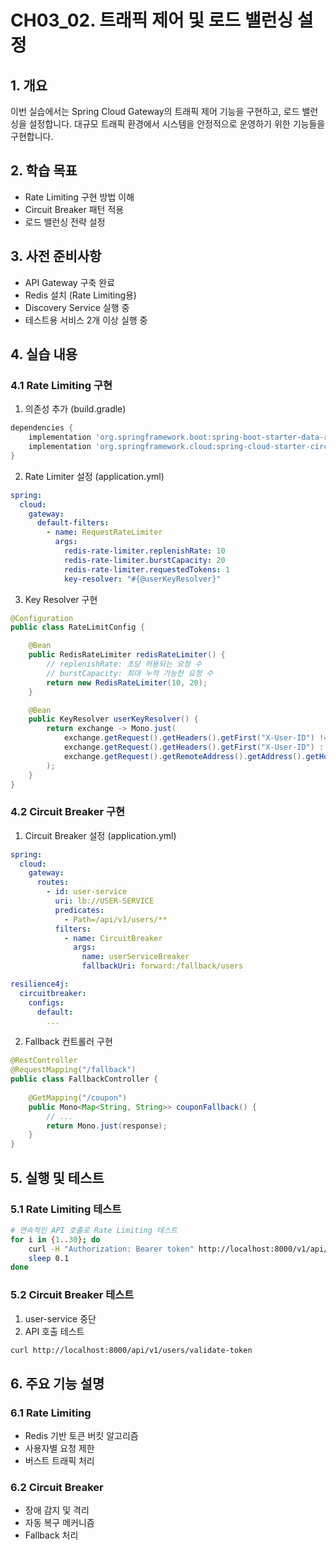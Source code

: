 # CH03_02. 트래픽 제어 및 로드 밸런싱 설정

## 1. 개요
이번 실습에서는 Spring Cloud Gateway의 트래픽 제어 기능을 구현하고, 로드 밸런싱을 설정합니다. 대규모 트래픽 환경에서 시스템을 안정적으로 운영하기 위한 기능들을 구현합니다.

## 2. 학습 목표
- Rate Limiting 구현 방법 이해
- Circuit Breaker 패턴 적용
- 로드 밸런싱 전략 설정

## 3. 사전 준비사항
- API Gateway 구축 완료
- Redis 설치 (Rate Limiting용)
- Discovery Service 실행 중
- 테스트용 서비스 2개 이상 실행 중

## 4. 실습 내용

### 4.1 Rate Limiting 구현

1. 의존성 추가 (build.gradle)
```gradle
dependencies {
    implementation 'org.springframework.boot:spring-boot-starter-data-redis'
    implementation 'org.springframework.cloud:spring-cloud-starter-circuitbreaker-reactor-resilience4j'
}
```

2. Rate Limiter 설정 (application.yml)
```yaml
spring:
  cloud:
    gateway:
      default-filters:
        - name: RequestRateLimiter
          args:
            redis-rate-limiter.replenishRate: 10
            redis-rate-limiter.burstCapacity: 20
            redis-rate-limiter.requestedTokens: 1
            key-resolver: "#{@userKeyResolver}"
```

3. Key Resolver 구현
```java
@Configuration
public class RateLimitConfig {

    @Bean
    public RedisRateLimiter redisRateLimiter() {
        // replenishRate: 초당 허용되는 요청 수
        // burstCapacity: 최대 누적 가능한 요청 수
        return new RedisRateLimiter(10, 20);
    }

    @Bean
    public KeyResolver userKeyResolver() {
        return exchange -> Mono.just(
            exchange.getRequest().getHeaders().getFirst("X-User-ID") != null ?
            exchange.getRequest().getHeaders().getFirst("X-User-ID") :
            exchange.getRequest().getRemoteAddress().getAddress().getHostAddress()
        );
    }
}
```

### 4.2 Circuit Breaker 구현

1. Circuit Breaker 설정 (application.yml)
```yaml
spring:
  cloud:
    gateway:
      routes:
        - id: user-service
          uri: lb://USER-SERVICE
          predicates:
            - Path=/api/v1/users/**
          filters:
            - name: CircuitBreaker
              args:
                name: userServiceBreaker
                fallbackUri: forward:/fallback/users

resilience4j:
  circuitbreaker:
    configs:
      default:
        ...
```

2. Fallback 컨트롤러 구현
```java
@RestController
@RequestMapping("/fallback")
public class FallbackController {
    
    @GetMapping("/coupon")
    public Mono<Map<String, String>> couponFallback() {
        // ...
        return Mono.just(response);
    }
}
```

## 5. 실행 및 테스트

### 5.1 Rate Limiting 테스트
```bash
# 연속적인 API 호출로 Rate Limiting 테스트
for i in {1..30}; do
    curl -H "Authorization: Bearer token" http://localhost:8000/v1/api/users/validate-token
    sleep 0.1
done
```

### 5.2 Circuit Breaker 테스트
1. user-service 중단
2. API 호출 테스트
```bash
curl http://localhost:8000/api/v1/users/validate-token
```

## 6. 주요 기능 설명

### 6.1 Rate Limiting
- Redis 기반 토큰 버킷 알고리즘
- 사용자별 요청 제한
- 버스트 트래픽 처리

### 6.2 Circuit Breaker
- 장애 감지 및 격리
- 자동 복구 메커니즘
- Fallback 처리
